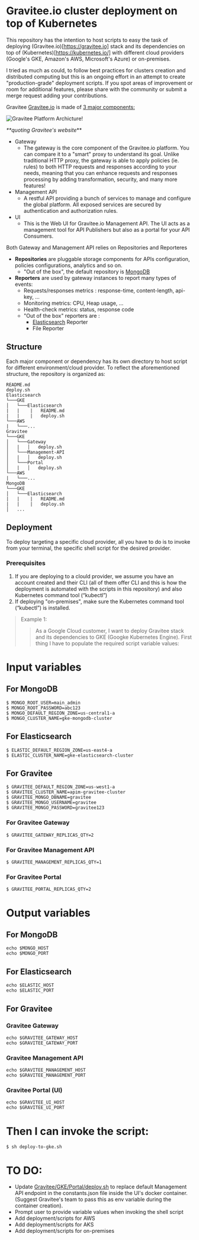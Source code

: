 # Gravitee.io cluster deployment on top of Kubernetes

This repository has the intention to host scripts to easy the task of deploying (Gravitee.io)[https://gravitee.io] stack and its dependencies on top of (Kubernetes)[https://kubernetes.io/] with different cloud providers (Google's GKE, Amazon's AWS, Microsoft's Azure) or on-premises.

I tried as much as could, to follow best practices for clusters creation and distributed computing but this is an ongoing effort in an attempt to create "production-grade" deployment scripts. If you spot areas of improvement or room for additional features, please share with the community or submit a merge request adding your contributions.

Gravitee
[Gravitee.io](https://gravitee.io) is made of [3 major components:](https://docs.gravitee.io/apim_overview_components.html)

![Gravitee Platform Archicture!](gravitee-platform-architecture.png "Gravitee Platform Archicture")

_**quoting Gravitee's website_**
- Gateway
    - The gateway is the core component of the Gravitee.io platform. You can compare it to a "smart" proxy to understand its goal. Unlike traditional HTTP proxy, the gateway is able to apply policies (ie. rules) to both HTTP requests and responses according to your needs, meaning that you can enhance requests and responses processing by adding transformation, security, and many more features!
- Management API
    - A restful API providing a bunch of services to manage and configure the global platform. All exposed services are secured by authentication and authorization rules.
- UI
    - This is the Web UI for Gravitee.io Management API. The UI acts as a management tool for API Publishers but also as a portal for your API Consumers.

Both Gateway and Management API relies on Repositories and Reporteres
- **Repositories** are pluggable storage components for APIs configuration, policies configurations, analytics and so on.
    - "Out of the box", the default repository is [MongoDB](https://www.mongodb.com/)
- **Reporters** are used by gateway instances to report many types of events:
    - Requests/responses metrics : response-time, content-length, api-key, …​
    - Monitoring metrics: CPU, Heap usage, …​
    - Health-check metrics: status, response code
    - "Out of the box" reporters are :
        - [Elasticsearch](https://www.elastic.co/) Reporter
        - File Reporter

## Structure

Each major component or dependency has its own directory to host script for different environment/cloud provider. 
To reflect the aforementioned structure, the repository is organized as:

```
README.md
deploy.sh
Elasticsearch
└───GKE
│   └───Elasticsearch
|   |    |   README.md
|   |    |   deploy.sh
└───AWS
|   └───...
Gravitee
└───GKE
│   └───Gateway
│   |   │   deploy.sh
│   └───Management-API
│   |   │   deploy.sh
│   └───Portal
│   |   │   deploy.sh
└───AWS
|   └───...
MongoDB
└───GKE
│   └───Elasticsearch
|   |    |   README.md
|   |    |   deploy.sh
│   ...
```

## Deployment
To deploy targeting a specific cloud provider, all you have to do is to invoke from your terminal, the specific shell script for the desired provider.

### Prerequisites
1. If you are deploying to a clould provider, we assume you have an account created and their CLI (all of them offer CLI and this is how the deployment is automated with the scripts in this repository) and also Kubernetes command tool (“kubectl”)
2. If deploying "on-premises", make sure the Kubernetes command tool (“kubectl”) is installed.

> Example 1:
>> As a Google Cloud customer, I want to deploy Gravitee stack and its dependencies to GKE (Googke Kubernetes Engine).
First thing I have to populate the required script variable values:
# Input variables
## For MongoDB
```shell
$ MONGO_ROOT_USER=main_admin
$ MONGO_ROOT_PASSWORD=abc123
$ MONGO_DEFAULT_REGION_ZONE=us-central1-a
$ MONGO_CLUSTER_NAME=gke-mongodb-cluster
```
## For Elasticsearch
```
$ ELASTIC_DEFAULT_REGION_ZONE=us-east4-a
$ ELASTIC_CLUSTER_NAME=gke-elasticsearch-cluster
```

## For Gravitee
```
$ GRAVITEE_DEFAULT_REGION_ZONE=us-west1-a
$ GRAVITEE_CLUSTER_NAME=apim-gravitee-cluster
$ GRAVITEE_MONGO_DBNAME=gravitee
$ GRAVITEE_MONGO_USERNAME=gravitee
$ GRAVITEE_MONGO_PASSWORD=gravitee123
```

### For Gravitee Gateway
```
$ GRAVITEE_GATEWAY_REPLICAS_QTY=2
```

### For Gravitee Management API
```
$ GRAVITEE_MANAGEMENT_REPLICAS_QTY=1
```

### For Gravitee Portal
```
$ GRAVITEE_PORTAL_REPLICAS_QTY=2
```

# Output variables
## For MongoDB
```shell
echo $MONGO_HOST
echo $MONGO_PORT
```
## For Elasticsearch
```shell
echo $ELASTIC_HOST
echo $ELASTIC_PORT
```

## For Gravitee
### Gravitee Gateway
```shell
echo $GRAVITEE_GATEWAY_HOST
echo $GRAVITEE_GATEWAY_PORT
```

### Gravitee Management API
```shell
echo $GRAVITEE_MANAGEMENT_HOST
echo $GRAVITEE_MANAGEMENT_PORT
```

### Gravitee Portal (UI)
```shell
echo $GRAVITEE_UI_HOST
echo $GRAVITEE_UI_PORT
```

# Then I can invoke the script:
```shell
$ sh deploy-to-gke.sh
```


# TO DO:
- Update [Gravitee/GKE/Portal/deploy.sh](Gravitee/GKE/Portal/deploy.sh) to replace default Management API endpoint in the constants.json file inside the UI's docker container. (Suggest Gravitee's team to pass this as env variable during the container creation).
- Prompt user to provide variable values when invoking the shell script
- Add deployment/scripts for AWS
- Add deployment/scripts for AKS
- Add deployment/scripts for on-premises